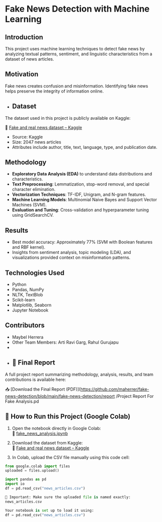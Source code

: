 
# Fake News Detection with Machine Learning

## Introduction
This project uses machine learning techniques to detect fake news by analyzing textual patterns, sentiment, and linguistic characteristics from a dataset of news articles.

## Motivation
Fake news creates confusion and misinformation. Identifying fake news helps preserve the integrity of information online.

- ## Dataset

The dataset used in this project is publicly available on Kaggle:

📎 [Fake and real news dataset – Kaggle](https://www.kaggle.com/datasets/clmentbisaillon/fake-and-real-news-dataset)
- Source: Kaggle
- Size: 2047 news articles
- Attributes include author, title, text, language, type, and publication date.

## Methodology
- **Exploratory Data Analysis (EDA)** to understand data distributions and characteristics.
- **Text Preprocessing**: Lemmatization, stop-word removal, and special character elimination.
- **Vectorization Techniques**: TF-IDF, Unigram, and N-gram features.
- **Machine Learning Models**: Multinomial Naive Bayes and Support Vector Machines (SVM).
- **Evaluation and Tuning**: Cross-validation and hyperparameter tuning using GridSearchCV.

## Results
- Best model accuracy: Approximately 77% (SVM with Boolean features and RBF kernel).
- Insights from sentiment analysis, topic modeling (LDA), and visualizations provided context on misinformation patterns.

## Technologies Used
- Python
- Pandas, NumPy
- NLTK, TextBlob
- Scikit-learn
- Matplotlib, Seaborn
- Jupyter Notebook

## Contributors
- Maybel Herrera
- Other Team Members: Arti Ravi Garg, Rahul Gurujapu
- 
- ## 📄 Final Report

A full project report summarizing methodology, analysis, results, and team contributions is available here:

📥 [Download the Final Report (PDF)](https://github.com/maherrer/fake-news-detection/blob/main/fake-news-detection/report
/Project Report For Fake Analysis.pd

  

## 🚀 How to Run this Project (Google Colab)

1. Open the notebook directly in Google Colab:  
📔 [fake_news_analysis.ipynb](https://github.com/maherrer/fake-news-detection/blob/main/notebook/fake_news_analysis.ipynb)

2. Download the dataset from Kaggle:  
📎 [Fake and real news dataset – Kaggle](https://www.kaggle.com/datasets/clmentbisaillon/fake-and-real-news-dataset)

3. In Colab, upload the CSV file manually using this code cell:

```python
from google.colab import files
uploaded = files.upload()

import pandas as pd
import io
df = pd.read_csv("news_articles.csv")

🔸 Important: Make sure the uploaded file is named exactly:
news_articles.csv

Your notebook is set up to load it using:
df = pd.read_csv("news_articles.csv")



